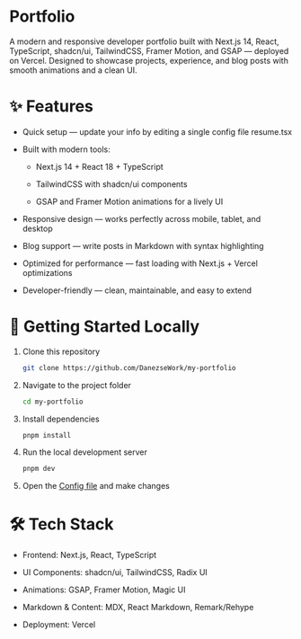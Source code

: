 

# Portfolio 
A modern and responsive developer portfolio built with Next.js 14, React, TypeScript, shadcn/ui, TailwindCSS, Framer Motion, and GSAP — deployed on Vercel.
Designed to showcase projects, experience, and blog posts with smooth animations and a clean UI.

# ✨ Features

* Quick setup — update your info by editing a single config file resume.tsx

* Built with modern tools:

   * Next.js 14 + React 18 + TypeScript

   * TailwindCSS with shadcn/ui components

   * GSAP and Framer Motion animations for a lively UI

* Responsive design — works perfectly across mobile, tablet, and desktop

* Blog support — write posts in Markdown with syntax highlighting

* Optimized for performance — fast loading with Next.js + Vercel optimizations

* Developer-friendly — clean, maintainable, and easy to extend

# 🚀 Getting Started Locally

1. Clone this repository

   ```bash
   git clone https://github.com/DanezseWork/my-portfolio
   ```

2. Navigate to the project folder

   ```bash
   cd my-portfolio
   ```

3. Install dependencies

   ```bash
   pnpm install
   ```

4. Run the local development server

   ```bash
   pnpm dev
   ```

5. Open the [Config file](./src/data/resume.tsx) and make changes

# 🛠 Tech Stack

* Frontend: Next.js, React, TypeScript

* UI Components: shadcn/ui, TailwindCSS, Radix UI

* Animations: GSAP, Framer Motion, Magic UI

* Markdown & Content: MDX, React Markdown, Remark/Rehype

* Deployment: Vercel